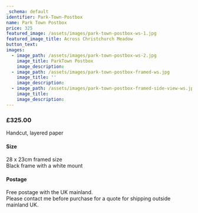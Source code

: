 ```yaml
---
_schema: default
identifier: Park-Town-Postbox
name: Park Town Postbox
price: 325
featured_image: /assets/images/park-town-postbox-ws-1.jpg
featured_image_title: Across Christchurch Meadow
button_text:
images:
  - image_path: /assets/images/park-town-postbox-ws-2.jpg
    image_title: ParkTown Postbox
    image_description:
  - image_path: /assets/images/park-town-postbox-framed-ws.jpg
    image_title: ''
    image_description:
  - image_path: /assets/images/park-town-postbox-framed-side-view-ws.jpg
    image_title:
    image_description:
---
```

### **£325.00**

Handcut, layered paper

#### Size

28 x 23cm framed size<br>Black frame with a white mount

#### Postage

Free postage with the UK mainland.<br>Please contact me before purchase for a quote for shipping outside mainland UK.